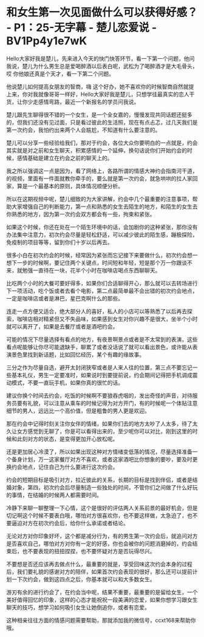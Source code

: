 # 和女生第一次见面做什么可以获得好感？ - P1：25-无字幕 - 楚儿恋爱说 - BV1Pp4y1e7wK

Hello大家好我是楚儿，先来进入今天的快门快答环节，看一下第一个问题，他问我说，楚儿为什么男生总是爱喝醉酒以后表白呢，武松为了喝醉酒才是大毛骨头，哎 你他娘还真是个天才，看一下第二个问题。

他说楚儿如何提高女朋友的智商，嗨 这个好办，她不喜欢你的时候智商自然就提上来，你对我就像哥哥一样好，Hello大家好我是楚儿，只想学往最真实的恋人干货，让你少走感情弯路，最近一个新报名的学员问我说。

楚儿跟先生聊得很不错的一个女生，是一个全女嘉的，慢慢发现共同话题还挺多的，但我们还没有见过面，只是看过彼此的生活照，现在有点忐忑，过几天我们是第一次约会，我怕约出来两个人会尴尬，不知道有什么要注意的。

楚儿可以分享一些经验给我们，那对于约会，各位大众你要明白的一点就是，约会其实就是对之前和女生聊天，积累感情的一个延伸，换句话说你们开始约会的时候，感情基础是建立在约会之前的聊天上的。

我之所以强调这一点是因为，看了网络上，各路所谓的情感大神约会指南河干道，的视频，里面有一件面就教你牵手的，要么就是第一次约会，就急哄哄的拉人家回家，算是一个最基本的原则，具体情况顺便分析。

所以在这期视频中呢，楚儿细致的为大家讲解，约会中几个最重要的注意事项，帮助大家增强自己的判断能力，第一点和熟悉的女生去陌生的地方，和陌生的女生去你熟悉的地方，因为第一次约会双方都会有一些，拘束和紧张。

如果这个时候，你还在处在一个陌生环境中的话，会加剧你的这种紧张，那你没有办法集中注意力，初次约会尽量是轻松舒适，可以减少彼此的陌生感，蹦极探险，免疫制的项目等等，留到你们十岁以后再去。

很多小白在初次约会的时候，经常因为紧张而忘记接下来要做什么，初次约会想一想下一步的时候啊，要记住两个关键点，时间短和年轻，短是那个万一你跟谈不来，就勉强一直待在一块，花半个小时在咖啡店喝点东西聊聊天。

比吃两个小时的大餐可要好得多，如果你们合适聊得开心，那么就可以去转场进行下一项活动，吃个饭或者去看个电影，第二点最简单最不会出错的初次约会地点，一定是咖啡店或者是淋巴，星巴克啊什么的那些。

连走一点方便又适合，绝大部分人的喜好，私人的小店可以等熟悉了以后再去探索，咖啡店相对精紧但又不失品味，如果感到女生对你兴趣不是很大，坐半个小时就可以离开了，如果是去餐厅或者是酒吧约会。

可能的情况下尽量选择有看点的地方，有夜景啊景点或者是不太常到的表演，这些看点呢能够让你尽可能退缺手，聊累了或者没话说了就可以看出景色，或许能从表演景色里找到新话题，比如回忆经历，某个有趣的缘故事。

三分之作为尽量自选，避开太封闭狭窄或者是人来人往的位置，第三点不要忘记一些基本礼仪，男生一定要准时，如果说时到要提前说，约会期间记得把手机调成震动模式，不要一直玩手机，如果你真的很忙的话。

建议你换个时间去约会，吃饭的时候啊不要狼吞虎咽的，发出奇怪的声音，对待服务员要有礼貌，可以注意从乘车的时候记得为对方开门，有的时候呢一个体贴注意细节的男人，远远比一个高价值，但是粗鲁的男人更是欢迎。

那在约会中记得时刻关注你女伴的情绪，如果你们去的地方太吵了人太多，待了太久让女方感觉到无聊了，你是可以看得出来的，至少呢你可以对比，刚到这里的时候和此刻对方的状态，是变得更加开心放松呢。

还是更加居心冷漠了，所以如果出现这种对方情绪变低落的情况，尽量选择准备一个备身计划，万一这家餐厅对方不喜欢，或者这家酒吧比你想象的要吵，要及时更换约会地点，记住自己为什么要进行这次约会。

约会的短期目标是吸引对方，拉近彼此的关系，长期的目标是找到伴侣，或者是结婚对象，第四，初次约会后尽量制造一些独处的时间，不管你们之间做了什么好玩的事情，在结婚的时候两人都需要时间。

冷静下来聊一聊整理一下心情，这个是很好的评估两人关系前景的最好机会，但是切记啊这个时候不要表白哦，哪怕对方很喜欢你，也不要这样做，太急迫了，也不要逼迫对方在初次约会后，给你什么承诺或者结论。

无论对方对你印象好坏，这个都是减分行为，有的男生第一次约会后，就追问对方是否喜欢自己，哪怕对方对你有一定的好感，你也会被你的问题消磨掉的，约会结束后，也不要表现的扭扭捏捏，也不要怀疑对方是否玩得尽兴。

不要想是否还应该再去做点什么，最重要的就是，享受回味这次约会本身的过程后，我们要礼貌的感谢对方的陪伴，如果首次约会表现的很好，那么还可以提前计划一下次约会，做到这四点之后，你基本就可以和大多数女生。

游刃有余的进行约会了，在约会当中呢，结果不重要，最重要的是留给女生，一个美好值得回忆的印象，这样的心态才能祝祝一段美满的恋爱，如果你想学习跟女生聊天的技巧，想学习如何吸引女生让她倒追你，或者有恋爱。

这种相亲往往方面的情感问题需要帮助，那就添加我的微信号，ccxt168来帮助你哦。